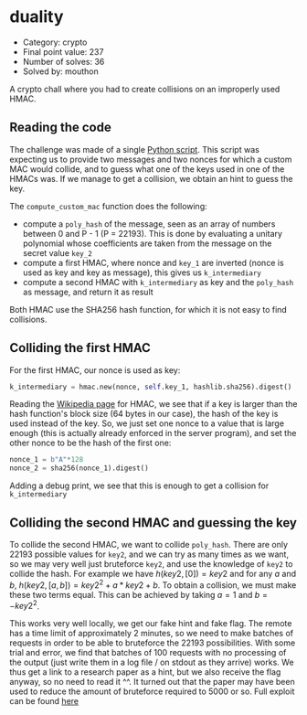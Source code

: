 # duality

- Category: crypto
- Final point value: 237
- Number of solves: 36
- Solved by: mouthon

A crypto chall where you had to create collisions on an improperly used HMAC.

## Reading the code

The challenge was made of a single [Python script](./polyhash.py). This script was expecting us to provide two messages and two nonces for which a custom MAC would collide, and to guess what one of the keys used in one of the HMACs was. If we manage to get a collision, we obtain an hint to guess the key.

The `compute_custom_mac` function does the following:
- compute a `poly_hash` of the message, seen as an array of numbers between 0 and P - 1 (P = 22193). This is done by evaluating a unitary polynomial whose coefficients are taken from the message on the secret value `key_2`
- compute a first HMAC, where nonce and `key_1` are inverted (nonce is used as key and key as message), this gives us `k_intermediary`
- compute a second HMAC with `k_intermediary` as key and the `poly_hash` as message, and return it as result

Both HMAC use the SHA256 hash function, for which it is not easy to find collisions.

## Colliding the first HMAC

For the first HMAC, our nonce is used as key:
```python
k_intermediary = hmac.new(nonce, self.key_1, hashlib.sha256).digest()
```

Reading the [Wikipedia page](https://en.wikipedia.org/wiki/HMAC) for HMAC, we see that if a key is larger than the hash function's block size (64 bytes in our case), the hash of the key is used instead of the key. So, we just set one nonce to a value that is large enough (this is actually already enforced in the server program), and set the other nonce to be the hash of the first one:
```python
nonce_1 = b"A"*128
nonce_2 = sha256(nonce_1).digest()
```
Adding a debug print, we see that this is enough to get a collision for `k_intermediary`

## Colliding the second HMAC and guessing the key

To collide the second HMAC, we want to collide `poly_hash`. There are only 22193 possible values for `key2`, and we can try as many times as we want, so we may very well just bruteforce `key2`, and use the knowledge of `key2` to collide the hash. For example we have $h(key2, [0]) = key2$ and for any $a$ and $b$, $h(key2, [a, b]) = key2^2 + a*key2 + b$. To obtain a collision, we must make these two terms equal. This can be achieved by taking $a=1$ and $b = -key2^2$.

This works very well locally, we get our fake hint and fake flag. The remote has a time limit of approximately 2 minutes, so we need to make batches of requests in order to be able to bruteforce the 22193 possibilities. With some trial and error, we find that batches of 100 requests with no processing of the output (just write them in a log file / on stdout as they arrive) works. We thus get a link to a research paper as a hint, but we also receive the flag anyway, so no need to read it ^^. It turned out that the paper may have been used to reduce the amount of bruteforce required to 5000 or so. Full exploit can be found [here](./exploit.py)
